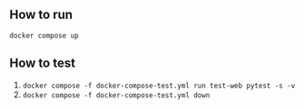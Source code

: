 ## How to run

`docker compose up`

## How to test

1. `docker compose -f docker-compose-test.yml run test-web pytest -s -v`
2. `docker compose -f docker-compose-test.yml down`